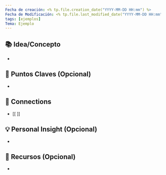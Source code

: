 ```yaml
---
Fecha de creación: <% tp.file.creation_date("YYYY-MM-DD HH:mm") %>
Fecha de Modificación: <% tp.file.last_modified_date("YYYY-MM-DD HH:mm") %>
tags: [ejemplos]
Tema: Ejemplo
---
```


## 📚 Idea/Concepto 
- 

## 📌 Puntos Claves (Opcional)
- 

## 🔗 Connections
- [[ ]]

## 💡 Personal Insight (Opcional)
- 

## 🧾 Recursos (Opcional)
- 